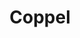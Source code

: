---
title: "Coppel"
url: /san-francisco-de-campeche/coppel-avenida-patricio-trueba-de-regil/
shop: Warenhaus
---